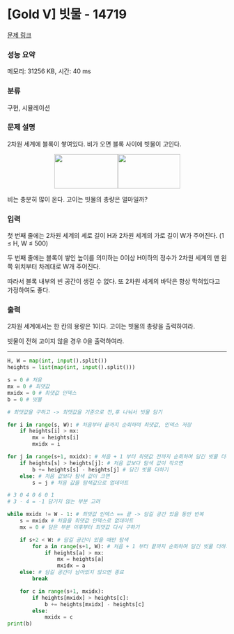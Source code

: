 # [Gold V] 빗물 - 14719 

[문제 링크](https://www.acmicpc.net/problem/14719) 

### 성능 요약

메모리: 31256 KB, 시간: 40 ms

### 분류

구현, 시뮬레이션

### 문제 설명

<p>2차원 세계에 블록이 쌓여있다. 비가 오면 블록 사이에 빗물이 고인다.</p>

<p style="text-align: center;"><img alt="" src="https://onlinejudgeimages.s3-ap-northeast-1.amazonaws.com/problem/14719/1.png" style="height:79px; width:146px"><img alt="" src="https://onlinejudgeimages.s3-ap-northeast-1.amazonaws.com/problem/14719/2.png" style="height:79px; width:143px"></p>

<p>비는 충분히 많이 온다. 고이는 빗물의 총량은 얼마일까?</p>

### 입력 

 <p>첫 번째 줄에는 2차원 세계의 세로 길이 H과 2차원 세계의 가로 길이 W가 주어진다. (1 ≤ H, W ≤ 500)</p>

<p>두 번째 줄에는 블록이 쌓인 높이를 의미하는 0이상 H이하의 정수가 2차원 세계의 맨 왼쪽 위치부터 차례대로 W개 주어진다.</p>

<p>따라서 블록 내부의 빈 공간이 생길 수 없다. 또 2차원 세계의 바닥은 항상 막혀있다고 가정하여도 좋다.</p>

### 출력 

 <p>2차원 세계에서는 한 칸의 용량은 1이다. 고이는 빗물의 총량을 출력하여라.</p>

<p>빗물이 전혀 고이지 않을 경우 0을 출력하여라.</p>

---
```python
H, W = map(int, input().split())
heights = list(map(int, input().split()))

s = 0 # 처음
mx = 0 # 최댓값
mxidx = 0 # 최댓값 인덱스
b = 0 # 빗물

# 최댓값을 구하고 -> 최댓값을 기준으로 전,후 나눠서 빗물 담기

for i in range(s, W): # 처음부터 끝까지 순회하며 최댓값, 인덱스 저장
    if heights[i] > mx: 
        mx = heights[i]
        mxidx = i

for j in range(s+1, mxidx): # 처음 + 1 부터 최댓값 전까지 순회하며 담긴 빗물 더하기
    if heights[s] > heights[j]: # 처음 값보다 탐색 값이 작으면
        b += heights[s] - heights[j] # 담긴 빗물 더하기
    else: # 처음 값보다 탐색 값이 크면
        s = j # 처음 값을 탐색값으로 업데이트

# 3 0 4 0 6 0 1
# 3 - 4 = -1 담기지 않는 부분 고려

while mxidx != W - 1: # 최댓값 인덱스 == 끝 -> 담길 공간 있을 동안 반복
    s = mxidx # 처음을 최댓값 인덱스로 없데이트
    mx = 0 # 담은 부분 이후부터 최댓값 다시 구하기

    if s+2 < W: # 담길 공간이 있을 때만 탐색
        for a in range(s+1, W): # 처음 + 1 부터 끝까지 순회하며 담긴 빗물 더하기
            if heights[a] > mx:
                mx = heights[a]
                mxidx = a
    else: # 담길 공간이 남아있지 않으면 종료
        break

    for c in range(s+1, mxidx):
        if heights[mxidx] > heights[c]:
            b += heights[mxidx] - heights[c]
        else:
            mxidx = c
print(b)
```
